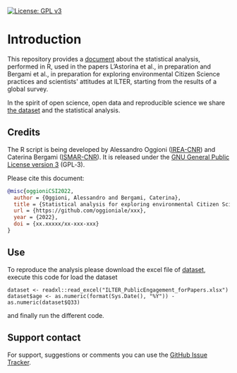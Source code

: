 <!-- [![](https://img.shields.io/badge/doi-10.5281/zenodo.5576813-yellow.svg)](https://doi.org/10.5281/zenodo.5576813)-->
[![License: GPL v3](https://img.shields.io/badge/License-GPL%20v3-blue.svg)](http://www.gnu.org/licenses/gpl-3.0)

Introduction
==================

This repository provides a [document](https://oggioniale.github.io/CSSurveyAnalysis/) about the statistical analysis, performed in R, used in the papers L’Astorina et al., in preparation and Bergami et al., in preparation for exploring environmental Citizen Science practices and scientists' attitudes at ILTER, starting from the results of a global survey. 

In the spirit of open science, open data and reproducible science we share [the dataset](https://doi.org/10.5281/zenodo.7148597) and the statistical analysis.


Credits
-------
The R script is being developed by Alessandro Oggioni ([IREA-CNR](http://www.irea.cnr.it)) and Caterina Bergami ([ISMAR-CNR](http://www.ismar.cnr.it)). It is released under the [GNU General Public License version 3](https://www.gnu.org/licenses/gpl-3.0.html) (GPL‑3).

Please cite this document:

``` bibtex
@misc{oggioniCSI2022,
  author = {Oggioni, Alessandro and Bergami, Caterina},
  title = {Statistical analysis for exploring environmental Citizen Science practices at ILTER},
  url = {https://github.com/oggioniale/xxx},
  year = {2022},
  doi = {xx.xxxxx/xx-xxx-xxx}
}
```


Use
-------
To reproduce the analysis please download the excel file of [dataset](https://doi.org/10.5281/zenodo.7148597), execute this code for load the dataset
```
dataset <- readxl::read_excel("ILTER_PublicEngagement_forPapers.xlsx")
dataset$age <- as.numeric(format(Sys.Date(), "%Y")) - as.numeric(dataset$Q33)
```
and finally run the different code.


Support contact
---------------
For support, suggestions or comments you can use the [GitHub Issue Tracker](https://github.com/oggioniale/CSSurveyAnalysis/issues).
